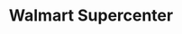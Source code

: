 ---
title: "Walmart Supercenter"
url: /pensacola/walmart-supercenter-mobile-highway/
shop: supermarket
---